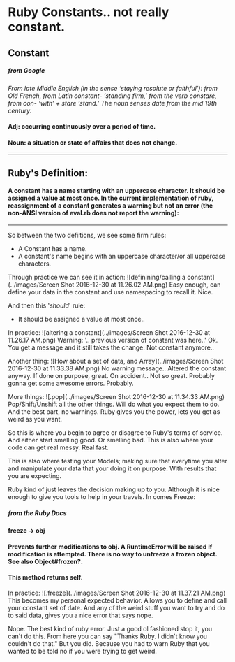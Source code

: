 # Ruby Constants.. not really constant.


## Constant 
##### from Google
*From late Middle English (in the sense ‘staying resolute or faithful’): from Old French, from Latin constant- ‘standing firm,’ from the verb constare, from con- ‘with’ + stare ‘stand.’ The noun senses date from the mid 19th century.*
#### Adj: occurring continuously over a period of time.
#### Noun: a situation or state of affairs that does not change.
---
## Ruby's Definition:
#### A constant has a name starting with an uppercase character. It should be assigned a value at most once. In the current implementation of ruby, reassignment of a constant generates a warning but not an error (the non-ANSI version of eval.rb does not report the warning):
---
So between the two defiitions, we see some firm rules:

- A Constant has a name.
- A constant's name begins with an uppercase character/or all uppercase characters.

Through practice we can see it in action:
![definining/calling a constant](../images/Screen Shot 2016-12-30 at 11.26.02 AM.png)
Easy enough, can define your data in the constant and use namespacing to recall it. Nice.

And then this '_should_' rule:

- It should be assigned a value at most once..

In practice:
![altering a constant](../images/Screen Shot 2016-12-30 at 11.26.17 AM.png)
Warning: '.. previous version of constant was here..' Ok. You get a message and it still takes the change.
Not constant anymore..

Another thing:
![How about a set of data, and Array](../images/Screen Shot 2016-12-30 at 11.33.38 AM.png)
No warning message.. Altered the constant anyway. If done on purpose, great.
On accident.. Not so great. Probably gonna get some awesome errors. Probably.

More things:
![.pop](../images/Screen Shot 2016-12-30 at 11.34.33 AM.png)
Pop/Shift/Unshift all the other things. Will do what you expect them to do.
And the best part, no warnings. Ruby gives you the power, lets you get as weird as you want.

So this is where you begin to agree or disagree to Ruby's terms of service. And either start smelling good.
Or smelling bad. This is also where your code can get real messy. Real fast.

This is also where testing your Models; making sure that everytime you alter and manipulate your data
that your doing it on purpose. With results that you are expecting.

Ruby kind of just leaves the decision making up to you. Although it is nice enough to give you tools to help in your travels.
In comes Freeze: 
##### from the Ruby Docs
#### freeze → obj 
#### Prevents further modifications to obj. A RuntimeError will be raised if modification is attempted. There is no way to unfreeze a frozen object. See also Object#frozen?.
#### This method returns self.

In practice: 
![.freeze](../images/Screen Shot 2016-12-30 at 11.37.21 AM.png)
This becomes my personal expected behavior. Allows you to define and call your constant set of date.
And any of the weird stuff you want to try and do to said data, gives you a nice error that says nope.

Nope. The best kind of ruby error. Just a good ol fashioned stop it, you can't do this.
From here you can say "Thanks Ruby. I didn't know you couldn't do that." But you did.
Because you had to warn Ruby that you wanted to be told no if you were trying to get weird.




